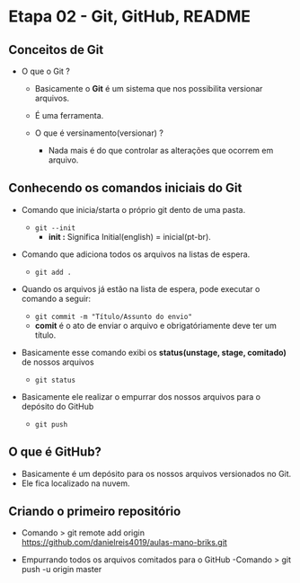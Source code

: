 # Etapa 02 - Git, GitHub, README

## Conceitos de Git

- O que o Git ?
  - Basicamente o **Git** é um sistema que nos       possibilita versionar arquivos.
  - É uma ferramenta.
  
  - O que é versinamento(versionar) ?
    - Nada mais é do que controlar as alterações que ocorrem em arquivo.
  
## Conhecendo os comandos iniciais do Git

- Comando  que inicia/starta o próprio git dento de uma pasta.
  - ``` git --init ``` 
    - **init :** Significa Initial(english) = inicial(pt-br).

- Comando que adiciona todos os arquivos na listas de espera.
  - ``` git add . ```
    
- Quando os arquivos  já estão na lista de espera, pode executar o comando a seguir:
  - ``` git commit -m "Título/Assunto do envio" ```
  - **comit** é o ato de enviar o arquivo e obrigatóriamente deve ter um título.

- Basicamente esse comando exibi os **status(unstage, stage, comitado)** de nossos arquivos
  - ``` git status ```

- Basicamente ele realizar o empurrar dos nossos arquivos para o depósito do GitHub
  - ``` git push ```	 


## O que é GitHub?

- Basicamente é um depósito para os nossos arquivos versionados no Git.
- Ele fica localizado na nuvem.

 ## Criando o primeiro repositório

- Comando >  git remote add origin https://github.com/danielreis4019/aulas-mano-briks.git

- Empurrando todos os arquivos comitados para o GitHub
  -Comando > git push -u origin master  